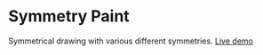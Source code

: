 # Symmetry Paint

Symmetrical drawing with various different symmetries. [Live demo](http://omino.foldplop.com/~ahihi/symmetrypaint/)
